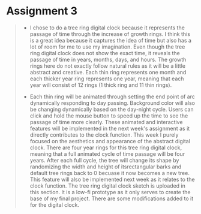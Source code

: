 # Assignment 3

> - I chose to do a tree ring digital clock because it represents the passage of time through the increase of growth rings.
> I think this is a great idea because it captures the idea of time but also has a lot of room for me to use my imagination.
> Even though the tree ring digital clock does not show the exact time, it reveals the passage of time in years, months, days, and hours.
> The growth rings here do not exactly follow natural rules as it will be a little abstract and creative. 
> Each thin ring represents one month and each thicker year ring represents one year, meaning that each year will consist of 12 rings (1 thick ring and 11 thin rings).
>
> - Each thin ring will be animated through setting the end point of arc dynamically responding to day passing.
> Background color will also be changing dynamically based on the day-night cycle. 
> Users can click and hold the mouse button to speed up the time to see the passage of time more clearly.
> These animated and interactive features will be implemented in the next week's assignment as it directly contributes to the clock function.
> This week I purely focused on the aesthetics and appearance of the abstract digital clock.
> There are four year rings for this tree ring digital clock, meaning that a full animated cycle of time passage will be four years.
> After each full cycle, the tree will change its shape by randomizing the width and height of itsrectangular barks and default tree rings back to 0 becuase it now becomes a new tree.
> This feature will also be implemented next week as it relates to the clock function.
> The tree ring digital clock sketch is uploaded in this section. It is a low-fi prototype as it only serves to create the base of my final project. There are some modifications added to it for the digital clock.